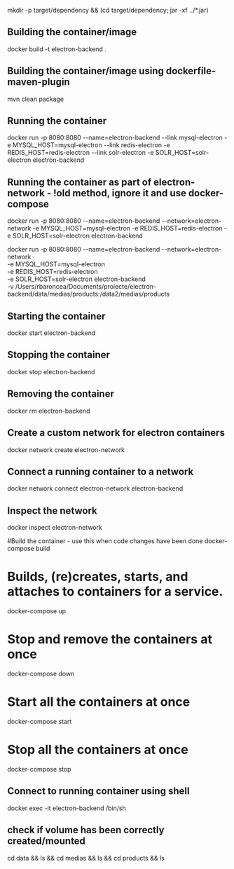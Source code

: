 mkdir -p target/dependency && (cd target/dependency; jar -xf ../*.jar)

## Building the container/image 
docker build -t electron-backend .

## Building the container/image using dockerfile-maven-plugin
mvn clean package 

## Running the container
docker run -p 8080:8080 --name=electron-backend --link mysql-electron -e MYSQL_HOST=mysql-electron --link redis-electron -e REDIS_HOST=redis-electron --link solr-electron -e SOLR_HOST=solr-electron electron-backend

## Running the container as part of electron-network - !old method, ignore it and use docker-compose
docker run -p 8080:8080 --name=electron-backend --network=electron-network -e MYSQL_HOST=mysql-electron -e REDIS_HOST=redis-electron -e SOLR_HOST=solr-electron electron-backend

docker run -p 8080:8080 --name=electron-backend --network=electron-network \
-e MYSQL_HOST=mysql-electron \
-e REDIS_HOST=redis-electron \
-e SOLR_HOST=solr-electron electron-backend \
-v /Users/rbaroncea/Documents/proiecte/electron-backend/data/medias/products:/data2/medias/products

## Starting the container
docker start electron-backend

## Stopping the container
docker stop electron-backend

## Removing the container
docker rm electron-backend

## Create a custom network for electron containers
docker network create electron-network

## Connect a running container to a network
docker network connect electron-network electron-backend

## Inspect the network
docker inspect electron-network

#Build the container - use this when code changes have been done
docker-compose build

# Builds, (re)creates, starts, and attaches to containers for a service.
docker-compose up

# Stop and remove the containers at once
docker-compose down

# Start all the containers at once
docker-compose start

# Stop all the containers at once
docker-compose stop

## Connect to running container using shell
docker exec -it electron-backend /bin/sh

## check if volume has been correctly created/mounted
cd data && ls && cd medias && ls && cd products && ls
